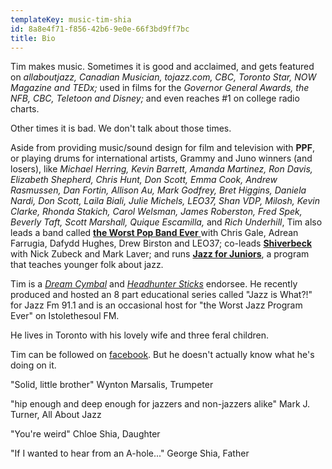 ```yaml
---
templateKey: music-tim-shia
id: 8a8e4f71-f856-42b6-9e0e-66f3bd9ff7bc
title: Bio
---
```

Tim makes music. Sometimes it is good and acclaimed, and gets featured on *allaboutjazz, Canadian Musician, tojazz.com, CBC, Toronto Star, NOW Magazine and TEDx;* used in films for the *Governor General Awards, the NFB, CBC, Teletoon and Disney;* and even reaches #1 on college radio charts.

Other times it is bad. We don't talk about those times.

Aside from providing music/sound design for film and television with **PPF**, or playing drums for international artists, Grammy and Juno winners (and losers), like *Michael Herring, Kevin Barrett, Amanda Martinez, Ron Davis, Elizabeth Shepherd, Chris Hunt, Don Scott, Emma Cook, Andrew Rasmussen, Dan Fortin, Allison Au, Mark Godfrey, Bret Higgins, Daniela Nardi, Don Scott, Laila Biali, Julie Michels, LEO37, Shan VDP, Milosh, Kevin Clarke, Rhonda Stakich, Carol Welsman, James Roberston, Fred Spek, Beverly Taft, Scott Marshall, Quique Escamilla,*  and *Rich Underhill*, Tim also leads a band called [**the Worst Pop Band Ever** ](https://www.wpbe.ppfhouse.com/) with Chris Gale, Adrean Farrugia, Dafydd Hughes, Drew Birston and LEO37; co-leads **[Shiverbeck](https://shiverbeck.bandcamp.com/releases)** with Nick Zubeck and Mark Laver; and runs **[Jazz for Juniors](https://ppfhouse.com/music/jazz4jrs/)**, a program that teaches younger folk about jazz.

Tim is a [*Dream Cymbal*](https://www.dreamcymbals.com/) and *[Headhunter Sticks](https://www.headhuntersdrumsticks.net/)* endorsee. He recently produced and hosted an 8 part educational series called "Jazz is What?!" for Jazz Fm 91.1 and is an occasional host for "the Worst Jazz Program Ever" on Istolethesoul FM.

He lives in Toronto with his lovely wife and three feral children.

Tim can be followed on [facebook](https://www.facebook.com/timshia). But he doesn't actually know what he's doing on it.

"Solid, little brother" Wynton Marsalis, Trumpeter

"hip enough and deep enough for jazzers and non-jazzers alike" Mark J. Turner, All About Jazz

"You're weird" Chloe Shia, Daughter

"If I wanted to hear from an A-hole..." George Shia, Father